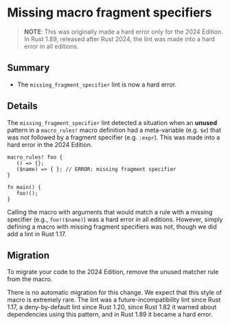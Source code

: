 # Missing macro fragment specifiers

> **NOTE**: This was originally made a hard error only for the 2024 Edition. In Rust 1.89, released after Rust 2024, the lint was made into a hard error in all editions.

## Summary

- The `missing_fragment_specifier` lint is now a hard error.

## Details

The `missing_fragment_specifier` lint detected a situation when an **unused** pattern in a `macro_rules!` macro definition had a meta-variable (e.g. `$e`) that was not followed by a fragment specifier (e.g. `:expr`). This was made into a hard error in the 2024 Edition.

```rust,compile_fail
macro_rules! foo {
   () => {};
   ($name) => { }; // ERROR: missing fragment specifier
}

fn main() {
   foo!();
}
```

Calling the macro with arguments that would match a rule with a missing specifier (e.g., `foo!($name)`) was a hard error in all editions. However, simply defining a macro with missing fragment specifiers was not, though we did add a lint in Rust 1.17.

## Migration

To migrate your code to the 2024 Edition, remove the unused matcher rule from the macro.

There is no automatic migration for this change. We expect that this style of macro is extremely rare. The lint was a future-incompatibility lint since Rust 1.17, a deny-by-default lint since Rust 1.20, since Rust 1.82 it warned about dependencies using this pattern, and in Rust 1.89 it became a hard error.
